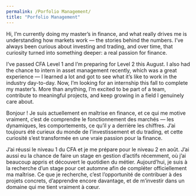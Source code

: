 ```yaml
---
permalink: /Porfolio Management/
title: "Porfolio Management"
---
```


Hi, I’m currently doing my master’s in finance, and what really drives me is understanding how markets work — the stories behind the numbers. I’ve always been curious about investing and trading, and over time, that curiosity turned into something deeper: a real passion for finance.

I’ve passed CFA Level 1 and I’m preparing for Level 2 this August. I also had the chance to intern in asset management recently, which was a great experience — I learned a lot and got to see what it’s like to work in the industry day-to-day. Now, I’m looking for an internship this fall to complete my master’s. More than anything, I’m excited to be part of a team, contribute to meaningful projects, and keep growing in a field I genuinely care about.


Bonjour ! Je suis actuellement en maîtrise en finance, et ce qui me motive vraiment, c’est de comprendre le fonctionnement des marchés — les dynamiques, les comportements, ce qu’il y a derrière les chiffres. J’ai toujours été curieux du monde de l’investissement et du trading, et cette curiosité s’est transformée en une vraie passion pour la finance.

J’ai réussi le niveau 1 du CFA et je me prépare pour le niveau 2 en août. J’ai aussi eu la chance de faire un stage en gestion d’actifs récemment, où j’ai beaucoup appris et découvert le quotidien du métier. Aujourd’hui, je suis à la recherche d’un stage pour cet automne afin de compléter officiellement ma maîtrise. Ce que je recherche, c’est l’opportunité de contribuer à des projets concrets, d’apprendre encore davantage, et de m’investir dans un domaine qui me tient vraiment à cœur.

